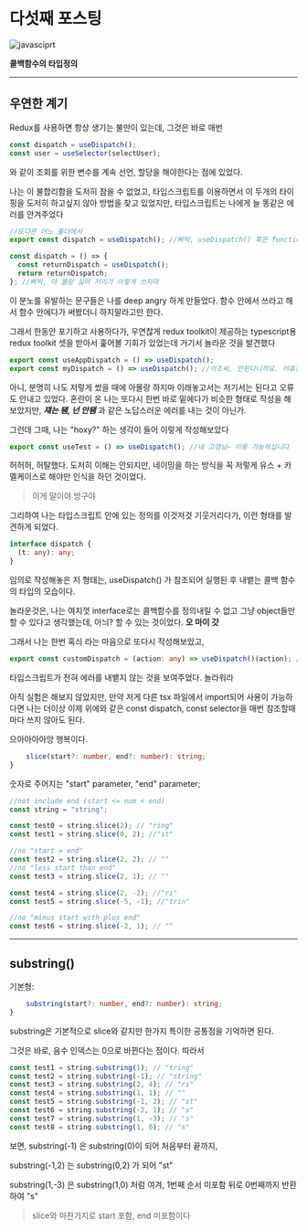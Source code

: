 # 다섯째 포스팅

![javasciprt](https://img.shields.io/badge/javascript-up%20to%20date-yellow)

**콜백함수의 타입정의**

---

## 우연한 계기

Redux를 사용하면 항상 생기는 불만이 있는데, 그것은 바로 매번

```typescript
const dispatch = useDispatch();
const user = useSelector(selectUser);
```

와 같이 조회를 위한 변수를 계속 선언, 할당을 해야한다는 점에 있었다.

나는 이 불합리함을 도저히 참을 수 없었고, 타입스크립트를 이용하면서 이 두개의 타이핑을 도저히 하고싶지 않아 방법을 찾고 있었지만, 타입스크립트는 나에게 늘 똥같은 에러를 안겨주었다

```typescript
//또다른 어느 폴더에서
export const dispatch = useDispatch(); //삐빅, useDispatch() 훅은 function 안에서 안쓰면 못씀. 안돼 저리가.

const dispatch = () => {
  const returnDispatch = useDispatch();
  return returnDispatch;
}; //삐빅, 아 몰랑 싫어 저리가 이렇게 쓰지마
```

이 분노를 유발하는 문구들은 나를 deep angry 하게 만들었다. 함수 안에서 쓰라고 해서 함수 안에다가 써봤더니 하지말라고만 한다.

그래서 한동안 포기하고 사용하다가, 우연찮게 redux toolkit이 제공하는 typescript용 redux toolkit 셋을 받아서 훑어볼 기회가 있었는데 거기서 놀라운 것을 발견했다

```typescript
export const useAppDispatch = () => useDispatch();
export const myDispatch = () => useDispatch(); //아조씨, 안된다니까요. 어휴정말 저리가세요
```

아니, 분명히 나도 저렇게 썼을 때에 아몰랑 하지마 이래놓고서는 저기서는 된다고 오류도 안내고 있었다. 혼란이 온 나는 또다시 한번 바로 밑에다가 비슷한 형태로 작성을 해보았지만, **_쟤는 됌, 넌 안됌_** 과 같은 노답스러운 에러를 내는 것이 아닌가.

그런데 그때, 나는 "hoxy?" 하는 생각이 들어 이렇게 작성해보았다

```typescript
export const useTest = () => useDispatch(); //네 고갱님~ 이용 가능하십니다
```

허허허, 허탈했다. 도저히 이해는 안되지만, 네이밍을 하는 방식을 꼭 저렇게 유스 + 카멜케이스로 해야만 인식을 하던 것이었다.

> 이게 말이야 방구야

그리하여 나는 타입스크립트 안에 있는 정의를 이것저것 기웃거리다가, 이런 형태를 발견하게 되었다.

```typescript
interface dispatch {
  (t: any): any;
}
```

임의로 작성해놓은 저 형태는, useDispatch() 가 참조되어 실행된 후 내뱉는 콜백 함수의 타입의 모습이다.

놀라운것은, 나는 여지껏 interface로는 콜백함수를 정의내릴 수 없고 그냥 object들만 할 수 있다고 생각했는데, 아늬? 할 수 있는 것이었다. **오 마이 갓**

그래서 나는 한번 혹싀 라는 마음으로 또다시 작성해보았고,

```typescript
export const customDispatch = (action: any) => useDispatch()(action); //넹 고갱님 사용 가능합니다~
```

타입스크립트가 전혀 에러를 내뱉지 않는 것을 보여주었다.
놀라워라

아직 실험은 해보지 않았지만, 만약 저게 다른 tsx 파일에서 import되어 사용이 가능하다면 나는 더이상 이제 위에와 같은 const dispatch, const selector을 매번 참조할때마다 쓰지 않아도 된다.

으아아아아앙 행복이다.

```typescript
    slice(start?: number, end?: number): string;
}
```

숫자로 주어지는 "start" parameter, "end" parameter;

```javascript
//not include end (start <= num < end)
const string = "string";

const test0 = string.slice(2); // "ring"
const test1 = string.slice(0, 2); //"st"

//no "start = end"
const test2 = string.slice(2, 2); // ""
//no "less start than end"
const test3 = string.slice(2, 1); // ""

const test4 = string.slice(2, -2); //"ri"
const test5 = string.slice(-5, -1); //"trin"

//no "minus start with plus end"
const test6 = string.slice(-2, 1); // ""
```

---

## substring()

기본형:

```typescript
    substring(start?: number, end?: number): string;
}
```

substring은 기본적으로 slice와 같지만 한가지 특이한 공통점을 기억하면 된다.

그것은 바로, 음수 인덱스는 0으로 바뀐다는 점이다. 따라서

```javascript
const test1 = string.substring(1); // "tring"
const test2 = string.substring(-1); // "string"
const test3 = string.substring(2, 4); // "ri"
const test4 = string.substring(1, 1); // ""
const test5 = string.substring(-1, 2); // "st"
const test6 = string.substring(-2, 1); // "s"
const test7 = string.substring(1, -3); // "s"
const test8 = string.substring(1, 0); // "s"
```

보면, substring(-1) 은 substring(0)이 되어 처음부터 끝까지,

substring(-1,2) 는 substring(0,2) 가 되어 "st"

substring(1,-3) 은 substring(1,0) 처럼 여겨, 1번째 순서 미포함 뒤로 0번째까지 반환하여 "s"

> slice와 마찬가지로 start 포함, end 미포함이다
